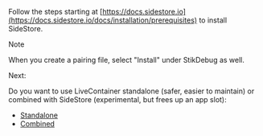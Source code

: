 Follow the steps starting at [https://docs.sidestore.io](https://docs.sidestore.io/docs/installation/prerequisites) to install SideStore.

>[!NOTE]
>When you create a pairing file, select "Install" under StikDebug as well.

Next:

Do you want to use LiveContainer standalone (safer, easier to maintain) or combined with SideStore (experimental, but frees up an app slot):
- [Standalone](./install-livecontainer-standalone.md)
- [Combined](./install-sidestore+livecontainer.md)
